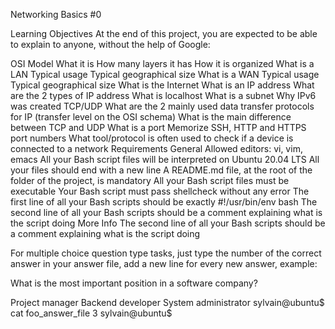 Networking Basics #0

Learning Objectives At the end of this project, you are expected to be able to explain to anyone, without the help of Google:

OSI Model What it is How many layers it has How it is organized What is a LAN Typical usage Typical geographical size What is a WAN Typical usage Typical geographical size What is the Internet What is an IP address What are the 2 types of IP address What is localhost What is a subnet Why IPv6 was created TCP/UDP What are the 2 mainly used data transfer protocols for IP (transfer level on the OSI schema) What is the main difference between TCP and UDP What is a port Memorize SSH, HTTP and HTTPS port numbers What tool/protocol is often used to check if a device is connected to a network Requirements General Allowed editors: vi, vim, emacs All your Bash script files will be interpreted on Ubuntu 20.04 LTS All your files should end with a new line A README.md file, at the root of the folder of the project, is mandatory All your Bash script files must be executable Your Bash script must pass shellcheck without any error The first line of all your Bash scripts should be exactly #!/usr/bin/env bash The second line of all your Bash scripts should be a comment explaining what is the script doing More Info The second line of all your Bash scripts should be a comment explaining what is the script doing

For multiple choice question type tasks, just type the number of the correct answer in your answer file, add a new line for every new answer, example:

What is the most important position in a software company?

Project manager Backend developer System administrator sylvain@ubuntu$ cat foo_answer_file 3 sylvain@ubuntu$
